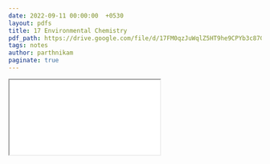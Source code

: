 ```yaml
---
date: 2022-09-11 00:00:00  +0530
layout: pdfs
title: 17 Environmental Chemistry
pdf_path: https://drive.google.com/file/d/17FM0qzJuWqlZ5HT9he9CPYb3c87GgnTn/preview?usp=sharing
tags: notes
author: parthnikam
paginate: true
---
```


<iframe class="embed-pdf" src="{{ page.pdf_path }}#toolbar=0" seamless="seamless" scrolling="no" style="overflow:hidden"></iframe>
